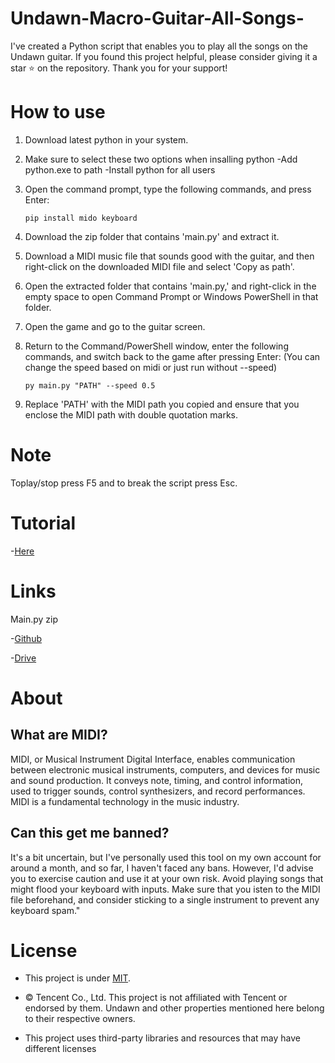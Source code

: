 # Undawn-Macro-Guitar-All-Songs-

I've created a Python script that enables you to play all the songs on the Undawn guitar. If you found this project helpful, please consider giving it a star ⭐ on the repository. Thank you for your support!

# How to use

1. Download latest python in your system.
2. Make sure to select these two options when insalling python -Add python.exe to path  -Install python for all users
3. Open the command prompt, type the following commands, and press Enter:
   
     ```
   pip install mido keyboard
    ```
  
5. Download the zip folder that contains 'main.py' and extract it.
6. Download a MIDI music file that sounds good with the guitar, and then right-click on the downloaded MIDI file and select 'Copy as path'.
7. Open the extracted folder that contains 'main.py,' and right-click in the empty space to open Command Prompt or Windows PowerShell in that folder.
8. Open the game and go to the guitar screen.
9. Return to the Command/PowerShell window, enter the following commands, and switch back to the game after pressing Enter:
                   (You can change the speed based on midi or just run without --speed)
    ```
   py main.py "PATH" --speed 0.5  
     ```
11. Replace 'PATH' with the MIDI path you copied and ensure that you enclose the MIDI path with double quotation marks.

# Note
  
  Toplay/stop press F5 and to break the script press Esc.

# Tutorial
 -[Here](https://youtu.be/o98dNqBZozA)

# Links
 
  Main.py zip
     
 -[Github](https://minhaskamal.github.io/DownGit/#/home?url=https://github.com/Myinx/Undawn-Macro-Guitar-All-Songs/main.py)
     
 -[Drive](https://drive.google.com/file/d/1mhedEhVFL9hIdl4xhSBjdlbuJvhdRjMP/view?usp=sharing)
 
# About

  ## What are MIDI?
   
   MIDI, or Musical Instrument Digital Interface, enables communication between electronic musical instruments, computers, and devices for music and sound production. It conveys note, timing, and control information, used to trigger sounds, control 
 synthesizers, and record performances. MIDI is a fundamental technology in the music industry.

  ## Can this get me banned?

   It's a bit uncertain, but I've personally used this tool on my own account for around a month, and so far, I haven't faced any bans. However, I'd advise you to exercise caution and use it at your own risk. Avoid playing songs that might flood your keyboard with 
 inputs. Make sure that you isten to the MIDI file beforehand, and consider sticking to a single instrument to prevent any keyboard spam."


# License

  - This project is under [MIT](https://github.com/Myinx/Undawn-Macro-Guitar-All-Songs/blob/main/LICENSE.md).
    
  - © Tencent Co., Ltd. This project is not affiliated with Tencent or endorsed by them. Undawn and other properties mentioned here belong to their respective owners.
    
  - This project uses third-party libraries and resources that may have different licenses




                            
